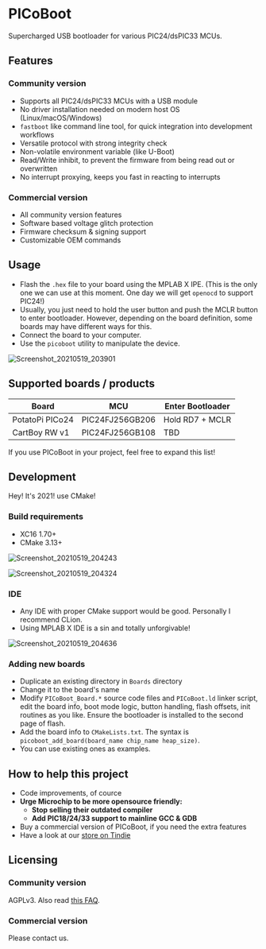 # PICoBoot

Supercharged USB bootloader for various PIC24/dsPIC33 MCUs.

## Features
### Community version

- Supports all PIC24/dsPIC33 MCUs with a USB module 
- No driver installation needed on modern host OS (Linux/macOS/Windows)
- `fastboot` like command line tool, for quick integration into development workflows
- Versatile protocol with strong integrity check
- Non-volatile environment variable (like U-Boot)
- Read/Write inhibit, to prevent the firmware from being read out or overwritten
- No interrupt proxying, keeps you fast in reacting to interrupts

### Commercial version

- All community version features
- Software based voltage glitch protection
- Firmware checksum & signing support  
- Customizable OEM commands

## Usage
- Flash the `.hex` file to your board using the MPLAB X IPE. (This is the only one we can use at this moment. One day we will get `openocd` to support PIC24!)
- Usually, you just need to hold the user button and push the MCLR button to enter bootloader. However, depending on the board definition, some boards may have different ways for this.
- Connect the board to your computer.
- Use the `picoboot` utility to manipulate the device.


![Screenshot_20210519_203901](https://user-images.githubusercontent.com/34613827/118813974-41bda780-b8e2-11eb-9c12-2e6157f4c421.png)


## Supported boards / products
|Board|MCU|Enter Bootloader|
|---|---|---|
|PotatoPi PICo24|PIC24FJ256GB206|Hold RD7 + MCLR|
|CartBoy RW v1|PIC24FJ256GB108|TBD|

If you use PICoBoot in your project, feel free to expand this list!


## Development
Hey! It's 2021! use CMake!

### Build requirements
- XC16 1.70+
- CMake 3.13+

![Screenshot_20210519_204243](https://user-images.githubusercontent.com/34613827/118814464-c3add080-b8e2-11eb-8df7-b0c34b17f043.png)

![Screenshot_20210519_204324](https://user-images.githubusercontent.com/34613827/118814558-dd4f1800-b8e2-11eb-9c44-b501e8f393eb.png)

### IDE
- Any IDE with proper CMake support would be good. Personally I recommend CLion.
- Using MPLAB X IDE is a sin and totally unforgivable!

![Screenshot_20210519_204636](https://user-images.githubusercontent.com/34613827/118814966-4f276180-b8e3-11eb-999b-491e74062448.png)

### Adding new boards
- Duplicate an existing directory in `Boards` directory
- Change it to the board's name
- Modify `PICoBoot_Board.*` source code files and `PICoBoot.ld` linker script, edit the board info, boot mode logic, button handling, flash offsets, init routines as you like. Ensure the bootloader is installed to the second page of flash.
- Add the board info to `CMakeLists.txt`. The syntax is `picoboot_add_board(board_name chip_name heap_size)`.
- You can use existing ones as examples.

## How to help this project
- Code improvements, of cource
- **Urge Microchip to be more opensource friendly:**
    + **Stop selling their outdated compiler**
    + **Add PIC18/24/33 support to mainline GCC & GDB**
- Buy a commercial version of PICoBoot, if you need the extra features
- Have a look at our [store on Tindie](https://www.tindie.com/stores/sudomaker/)


## Licensing
### Community version
AGPLv3. Also read [this FAQ](https://www.gnu.org/licenses/gpl-faq.html#GPLRequireSourcePostedPublic).

### Commercial version
Please contact us.